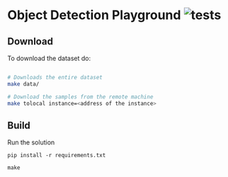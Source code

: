 # Object Detection Playground ![tests](https://github.com/kqf/vinbigdata/workflows/tests/badge.svg)

## Download
To download the dataset do:
```bash

# Downloads the entire dataset
make data/

# Download the samples from the remote machine
make tolocal instance=<address of the instance>
```
## Build

Run the solution
```
pip install -r requirements.txt

make
```
